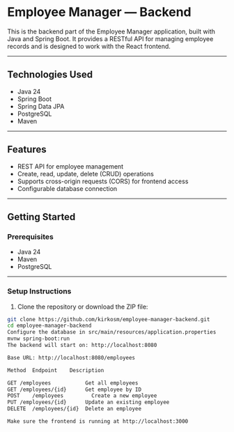 # Employee Manager — Backend

This is the backend part of the Employee Manager application, built with Java and Spring Boot. It provides a RESTful API for managing employee records and is designed to work with the React frontend.

---

## Technologies Used

- Java 24
- Spring Boot
- Spring Data JPA
- PostgreSQL
- Maven

---

## Features

- REST API for employee management
- Create, read, update, delete (CRUD) operations
- Supports cross-origin requests (CORS) for frontend access
- Configurable database connection

---

## Getting Started

### Prerequisites

- Java 24
- Maven
- PostgreSQL

---

### Setup Instructions

1. Clone the repository or download the ZIP file:

```bash
git clone https://github.com/kirkosm/employee-manager-backend.git
cd employee-manager-backend
Configure the database in src/main/resources/application.properties
mvnw spring-boot:run
The backend will start on: http://localhost:8080

Base URL: http://localhost:8080/employees

Method	Endpoint	Description

GET	/employees	         Get all employees
GET	/employees/{id}   	 Get employee by ID
POST	/employees	       Create a new employee
PUT	/employees/{id}	     Update an existing employee
DELETE	/employees/{id}	 Delete an employee

Make sure the frontend is running at http://localhost:3000
